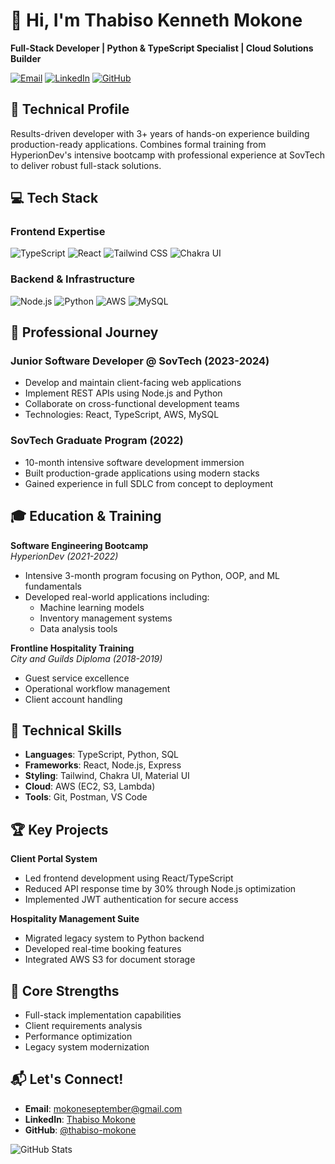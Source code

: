 # 👋 Hi, I'm Thabiso Kenneth Mokone

**Full-Stack Developer | Python & TypeScript Specialist | Cloud Solutions Builder**

[![Email](https://img.shields.io/badge/Email-mokoneseptember%40gmail.com-red?style=flat&logo=gmail)](mailto:mokoneseptember@gmail.com)
[![LinkedIn](https://img.shields.io/badge/LinkedIn-Thabiso_Mokone-blue?style=flat&logo=linkedin)](https://www.linkedin.com/in/thabiso-mokone/)
[![GitHub](https://img.shields.io/badge/GitHub-thabiso--mokone-black?style=flat&logo=github)](https://github.com/thabiso-mokone)

## 🚀 Technical Profile

Results-driven developer with 3+ years of hands-on experience building production-ready applications. Combines formal training from HyperionDev's intensive bootcamp with professional experience at SovTech to deliver robust full-stack solutions.

## 💻 Tech Stack

### Frontend Expertise
![TypeScript](https://img.shields.io/badge/TypeScript-3178C6?style=for-the-badge&logo=typescript&logoColor=white)
![React](https://img.shields.io/badge/React-61DAFB?style=for-the-badge&logo=react&logoColor=black)
![Tailwind CSS](https://img.shields.io/badge/Tailwind_CSS-06B6D4?style=for-the-badge&logo=tailwind-css&logoColor=white)
![Chakra UI](https://img.shields.io/badge/Chakra_UI-319795?style=for-the-badge&logo=chakra-ui&logoColor=white)

### Backend & Infrastructure
![Node.js](https://img.shields.io/badge/Node.js-339933?style=for-the-badge&logo=node.js&logoColor=white)
![Python](https://img.shields.io/badge/Python-3776AB?style=for-the-badge&logo=python&logoColor=white)
![AWS](https://img.shields.io/badge/AWS-232F3E?style=for-the-badge&logo=amazon-aws&logoColor=white)
![MySQL](https://img.shields.io/badge/MySQL-4479A1?style=for-the-badge&logo=mysql&logoColor=white)

## 💼 Professional Journey

### Junior Software Developer @ SovTech (2023-2024)
- Develop and maintain client-facing web applications
- Implement REST APIs using Node.js and Python
- Collaborate on cross-functional development teams
- Technologies: React, TypeScript, AWS, MySQL

### SovTech Graduate Program (2022)
- 10-month intensive software development immersion
- Built production-grade applications using modern stacks
- Gained experience in full SDLC from concept to deployment

## 🎓 Education & Training
**Software Engineering Bootcamp**  
*HyperionDev (2021-2022)*  
- Intensive 3-month program focusing on Python, OOP, and ML fundamentals
- Developed real-world applications including:
  - Machine learning models
  - Inventory management systems
  - Data analysis tools

**Frontline Hospitality Training**  
*City and Guilds Diploma (2018-2019)*  
- Guest service excellence
- Operational workflow management
- Client account handling

## 🔧 Technical Skills
- **Languages**: TypeScript, Python, SQL
- **Frameworks**: React, Node.js, Express
- **Styling**: Tailwind, Chakra UI, Material UI
- **Cloud**: AWS (EC2, S3, Lambda)
- **Tools**: Git, Postman, VS Code

## 🏆 Key Projects
**Client Portal System**  
- Led frontend development using React/TypeScript
- Reduced API response time by 30% through Node.js optimization
- Implemented JWT authentication for secure access

**Hospitality Management Suite**  
- Migrated legacy system to Python backend
- Developed real-time booking features
- Integrated AWS S3 for document storage

## 📍 Core Strengths
- Full-stack implementation capabilities
- Client requirements analysis
- Performance optimization
- Legacy system modernization

## 📬 Let's Connect!
- **Email**: [mokoneseptember@gmail.com](mailto:mokoneseptember@gmail.com)
- **LinkedIn**: [Thabiso Mokone](https://www.linkedin.com/in/mokone-september/)
- **GitHub**: [@thabiso-mokone](https://github.com/mokone-september)

![GitHub Stats](https://github-readme-stats.vercel.app/api?username=mokone-september&show_icons=true&theme=radical)

<!---
mokone-september/mokone-september is a ✨ special ✨ repository because its `README.md` (this file) appears on your GitHub profile.
You can click the Preview link to take a look at your changes.
--->
